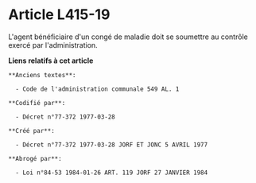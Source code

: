 # Article L415-19

L'agent bénéficiaire d'un congé de maladie doit se soumettre au contrôle exercé par l'administration.

**Liens relatifs à cet article**

	**Anciens textes**:

	  - Code de l'administration communale 549 AL. 1

	**Codifié par**:

	  - Décret n°77-372 1977-03-28

	**Créé par**:

	  - Décret n°77-372 1977-03-28 JORF ET JONC 5 AVRIL 1977

	**Abrogé par**:

	  - Loi n°84-53 1984-01-26 ART. 119 JORF 27 JANVIER 1984
